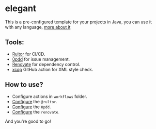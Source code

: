 # elegant
This is a pre-configured template for your projects in Java, you can use it with any language, [more about it](https://h1alexbel.github.io/2023/01/21/maintainable-project-template.html)

## Tools:
 - [Rultor](https://www.rultor.com/) for CI/CD.
 - [0pdd](https://www.0pdd.com/) for issue management.
 - [Renovate](https://www.mend.io/free-developer-tools/renovate/) for dependency control.
 - [xcop](https://www.yegor256.com/2017/08/29/xcop.html) GitHub action for XML style check.

## How to use?
 - Configure actions in `workflows` folder.
 - [Configure](https://doc.rultor.com/reference.html) the `@rultor`.
 - [Configure](https://www.yegor256.com/2017/04/05/pdd-in-action.html) the `0pdd`.
 - [Configure](https://github.com/marketplace/renovate) the `renovate`.

And you're good to go!
